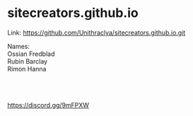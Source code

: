 # sitecreators.github.io

Link: https://github.com/Unithraclya/sitecreators.github.io.git

Names:
<br/>
Ossian Fredblad
<br/>
Rubin Barclay
<br/>
Rimon Hanna

 <br/><br/><br/>
 https://discord.gg/9mFPXW
